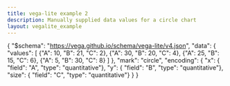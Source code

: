 ```yaml
---
title: vega-lite example 2
description: Manually supplied data values for a circle chart
layout: vegalite_example
---
```


{
    "$schema": "https://vega.github.io/schema/vega-lite/v4.json",
    "data": {
        "values": [
            {"A": 10, "B": 21, "C": 2},
            {"A": 30, "B": 20, "C": 4},
            {"A": 25, "B": 15, "C": 6},
            {"A": 5, "B": 30, "C": 8}
        ]
    },
    "mark": "circle",
    "encoding": {
        "x": { "field": "A", "type": "quantitative"},
        "y": { "field": "B", "type": "quantitative"},
        "size": { "field": "C", "type": "quantitative"}
    }
}
